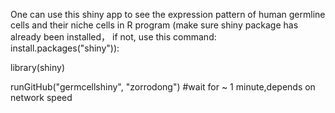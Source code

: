 One can use this shiny app to see the expression pattern of human germline cells and their niche cells in R program (make sure shiny package has already been installed， if not, use this command: install.packages("shiny")):

library(shiny)

runGitHub("germcellshiny", "zorrodong") #wait for ~ 1 minute,depends on network speed
